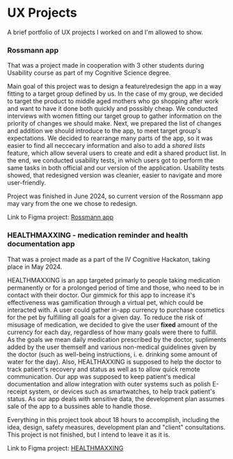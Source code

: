 # UX Projects
A brief portfolio of UX projects I worked on and I'm allowed to show.

### Rossmann app
That was a project made in cooperation with 3 other students during Usability course as part of my Cognitive Science degree.

Main goal of this project was to design a feature\redesign the app in a way fitting to a target group defined by us. In the case of my group, we decided to target the product to middle aged mothers who go shopping after work and want to have it done both quickly and possibly cheap. We conducted interviews with women fitting our target group to gather information on the priority of changes we should make. Next, we prepared the list of changes and addition we should introduce to the app, to meet target group's expectations. We decided to rearrange many parts of the app, so it was easier to find all neccecary information and also to add a *shared lists* feature, which allow several users to create and edit a shared product list. In the end, we conducted usability tests, in which users got to perform the same tasks in both official and our version of the application. Usability tests showed, that redesigned version was cleanier, easier to navigate and more user-friendly.

Project was finished in June 2024, so current version of the Rossmann app may vary from the one we chose to redesign.

Link to Figma project: [Rossmann app](https://www.figma.com/design/4r0KQIj17XDa1KY9CyfxQs/Usability---prototype?node-id=0-1&t=ejvb4BNyiwTtPawx-1)

### HEALTHMAXXING - medication reminder and health documentation app
That was a project made as a part of the IV Cognitive Hackaton, taking place in May 2024.

HEALTHMAXXING is an app targeted primarly to people taking medication permanently or for a prolonged period of time and those, who need to be in contact with their doctor. Our gimmick for this app to increase it's effectiveness was gamification through a virtual pet, which could be interacted with. A user could gather in-app currency to purchase cosmetics for the pet by fulfilling all goals for a given day. To reduce the risk of misusage of medication, we decided to give the user **fixed** amount of the currency for each day, regardless of how many goals were there to fulfill. As the goals we mean daily medication prescribed by the doctor, supliments added by the user themself and various non-medical guidelines given by the doctor (such as well-being instructions, i. e. drinking some amount of water for the day). Also, HEALTHAXXING is supposed to help the doctor to track patient's recovery and status as well as to allow quick remote communication. Our app was supposed to keep patient's medical documentation and allow integration with outer systems such as polish E-receipt system, or devices such as smartwatches, to help track patient's status. As our app deals with sensitive data, the development plan assumes sale of the app to a bussines able to handle those.

Everything in this project took about 18 hours to accomplish, including the idea, design, safety measures, development plan and "client" consultations. This project is not finished, but I intend to leave it as it is.

Link to Figma project: [HEALTHMAXXING](https://www.figma.com/design/Mhw3ddwRjHRTr11kUK5X2x/HEALTHMAXXING?node-id=0-1&t=iE62wXqtOvap4LNu-1)
